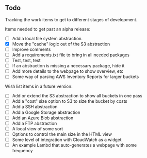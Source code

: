 ## Todo

Tracking the work items to get to different stages of development.

Items needed to get past an alpha release:

- [ ] Add a local file system abstraction.
- [x] Move the "cache" logic out of the S3 abstraction
- [ ] Improve comments
- [ ] Add a requirements.txt file to bring in all needed packages
- [ ] Test, test, test
- [ ] If an abstraction is missing a necessary package, hide it
- [ ] Add more details to the webpage to show overview, etc
- [ ] Some way of parsing AWS Inventory Reports for larger buckets

Wish list items in a future version:

- [ ] Add or extend the S3 abstraction to show all buckets in one pass
- [ ] Add a "cost" size option to S3 to size the bucket by costs
- [ ] Add a SSH abstraction
- [ ] Add a Google Storage abstraction
- [ ] Add an Azure Blob abstraction
- [ ] Add a FTP abstraction
- [ ] A local view of some sort
- [ ] Options to control the main size in the HTML view 
- [ ] Some level of integration with CloudWatch as a widget
- [ ] An example Lambd that auto-generates a webpage with some frequency
